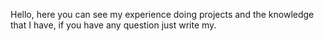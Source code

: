 Hello, here you can see my experience doing projects and the knowledge that I have, if you have any question just write my.
